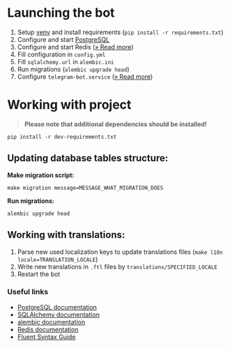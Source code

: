 
# Launching the bot
1. Setup [venv](https://docs.python.org/3/library/venv.html)
   and install requirements (`pip install -r requirements.txt`)
2. Configure and start [PostgreSQL](https://www.postgresql.org/)
3. Configure and start Redis ([» Read more](https://redis.io/docs/install/install-redis/))
4. Fill configuration in `config.yml`
5. Fill `sqlalchemy.url` in `alembic.ini`
6. Run migrations (`alembic upgrade head`)
7. Configure `telegram-bot.service` ([» Read more](https://gist.github.com/comhad/de830d6d1b7ae1f165b925492e79eac8))

# Working with project
> **Please note that additional dependencies should be installed!**
>
`pip install -r dev-requirements.txt`

## Updating database tables structure:
**Make migration script:**

    make migration message=MESSAGE_WHAT_MIGRATION_DOES

**Run migrations:**

    alembic upgrade head


## Working with translations:
1. Parse new used localization keys to update translations files
   (`make l10n locale=TRANSLATION_LOCALE`)
2. Write new translations in `.ftl` files by `translations/SPECIFIED_LOCALE`
3. Restart the bot


### Useful links
- [PostgreSQL documentation](https://www.postgresql.org/docs/)
- [SQLAlchemy documentation](https://docs.sqlalchemy.org/en/20/)
- [alembic documentation](https://alembic.sqlalchemy.org/en/latest/)
- [Redis documentation](https://redis.io/docs/)
- [Fluent Syntax Guide](https://projectfluent.org/fluent/guide/)
